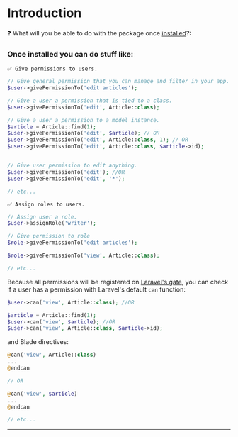 # Introduction

❓ What will you be able to do with the package once [installed](#installation)?:

### **Once installed you can do stuff like:**

```
✅ Give permissions to users.
```
```php
// Give general permission that you can manage and filter in your app.
$user->givePermissionTo('edit articles');

// Give a user a permission that is tied to a class.
$user->givePermissionTo('edit', Article::class);

// Give a user a permission to a model instance.
$article = Article::find(1);
$user->givePermissionTo('edit', $article); // OR
$user->givePermissionTo('edit', Article::class, 1); // OR
$user->givePermissionTo('edit', Article::class, $article->id);


// Give user permission to edit anything.
$user->givePermissionTo('edit'); //OR
$user->givePermissionTo('edit', '*');

// etc...
```

```
✅ Assign roles to users.
```

```php
// Assign user a role.
$user->assignRole('writer');

// Give permission to role
$role->givePermissionTo('edit articles');

$role->givePermissionTo('view', Article::class);

// etc...
```

Because all permissions will be registered on [Laravel's gate](https://laravel.com/docs/authorization), you can check if a user has a permission with Laravel's default `can` function:

```php
$user->can('view', Article::class); //OR

$article = Article::find(1);
$user->can('view', $article); //OR
$user->can('view', Article::class, $article->id);
```

and Blade directives:

```php
@can('view', Article::class)
...
@endcan

// OR

@can('view', $article)
...
@endcan

// etc...
```

---
